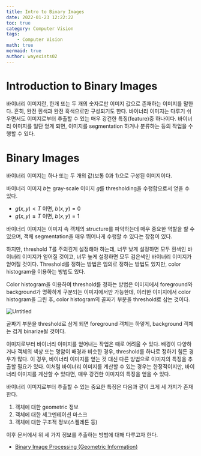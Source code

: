 ```yaml
---
title: Intro to Binary Images
date: 2022-01-23 12:22:22
toc: true
category: Computer Vision
tags:
    - Computer Vision
math: true
mermaid: true
author: wayexists02
---
```


# 

# Introduction to Binary Images

바이너리 이미지란, 한개 또는 두 개의 숫자로만 이미지 값으로 존재하는 이미지를 말한다. 흔히, 완전 흰색과 완전 흑색으로만 구성되기도 한다. 바이너리 이미지는 다루기 쉬우면서도 이미지로부터 추출할 수 있는 매우 강건한 특징(feature)중 하나이다. 바이너리 이미지를 일단 얻게 되면, 이미지를 segmentation 하거나 분류하는 등의 작업을 수행할 수 있다.

# Binary Images

바이너리 이미지는 하나 또는 두 개의 값(보통 0과 1)으로 구성된 이미지이다.

바이너리 이미지 $b$는 gray-scale 이미지 $g$를 thresholding을 수행함으로서 얻을 수 있다.

- $g(x, y) < T$ 이면, $b(x, y) = 0$
- $g(x, y) \geq T$ 이면, $b(x, y) = 1$

바이너리 이미지는 이미지 속 객체의 structure를 파악하는데 매우 중요한 역할을 할 수 있으며, 객체 segmentation을 매우 뛰어나게 수행할 수 있다는 장점이 있다.

하지만, threshold $T$를 주의깊게 설정해야 하는데, 너무 낮게 설정하면 모두 흰색인 바이너리 이미지가 얻어질 것이고, 너무 높게 설정하면 모두 검은색인 바이너리 이미지가 얻어질 것이다. Threshold를 정하는 방법은 임의로 정하는 방법도 있지만, color histogram을 이용하는 방법도 있다.

Color histogram을 이용하여 threshold를 정하는 방법은 이미지에서 foreground와 background가 명확하게 구분되는 이미지에서만 가능한데, 이러한 이미지에서 color histogram을 그린 후, color histogram의 골짜기 부분을 threshold로 삼는 것이다.

![Untitled](https://user-images.githubusercontent.com/26874750/150640898-2e231d83-a220-4186-aab5-ff48e62ea3d4.png)

골짜기 부분을 threshold로 삼게 되면 foreground 객체는 하얗게, background 객체는 검게 binarize될 것이다.

이미지로부터 바이너리 이미지를 얻어내는 작업은 때로 어려울 수 있다. 배경이 다양하거나 객체의 색상 또는 명암이 배경과 비슷한 경우, threshold를 하나로 정하기 힘든 경우가 많다. 이 경우, 바이너리 이미지를 얻는 것 대신 다른 방법으로 이미지의 특징을 추출할 필요가 있다. 이처럼 바이너리 이미지를 계산할 수 있는 경우는 한정적이지만, 바이너리 이미지를 계산할 수 있다면, 매우 강건한 이미지의 특징을 얻을 수 있다.

바이너리 이미지로부터 추출할 수 있는 중요한 특징은 다음과 같이 크게 세 가지가 존재한다.

1. 객체에 대한 geometric 정보
2. 객체에 대한 세그멘테이션 마스크
3. 객체에 대한 구조적 정보(스켈레톤 등)

이후 문서에서 위 세 가지 정보를 추출하는 방법에 대해 다루고자 한다.

- [Binary Image Processing (Geometric Information)](https://the-masked-developer.github.io/wiki/binary-image-geometric-processing)